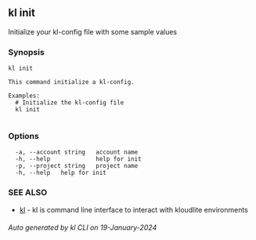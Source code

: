 ## kl init

Initialize your kl-config file with some sample values

### Synopsis

```
kl init

This command initialize a kl-config.

Examples:
  # Initialize the kl-config file
  kl init
	
```

### Options

```
  -a, --account string   account name
  -h, --help             help for init
  -p, --project string   project name
  -h, --help   help for init
```

### SEE ALSO

* [kl](kl.md)  - kl is command line interface to interact with kloudlite environments

###### Auto generated by kl CLI on 19-January-2024
